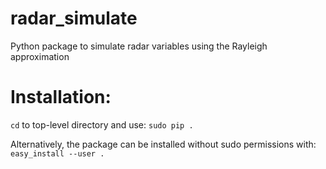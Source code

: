 # radar_simulate
Python package to simulate radar variables using the Rayleigh approximation

# Installation:
```cd``` to top-level directory and use:
```sudo pip .```

Alternatively, the package can be installed without sudo permissions with:
```easy_install --user .```

